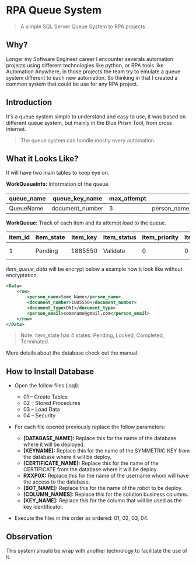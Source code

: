# RPA Queue System
> A simple SQL Server Queue System to RPA projects

## Why?
Longer my Software Engineer career I encounter severals automation projects using different technologies like python, or RPA tools like Automation Anywhere, in those projects the team try to emulate a queue system different to each new automation.
So thinking in that I created a common system that could be use for any RPA project. 

## Introduction
It's a queue system simple to understand and easy to use, it was based on different queue system, but mainly in the Blue Prism Tool, from cross internet.

> The queue system can handle mostly every automation.


## What it Looks Like?

It will have two main tables to keep eye on.

**WorkQueueInfo:** Information of the queue.

| queue_name | queue_key_name  | max_attempt | queue_columns                                          |
| ---------- | --------------- | ----------- | ------------------------------------------------------ |
| QueueName  | document_number | 3           | person_name,document_number,document_type,person_email |
           

**WorkQueue:** Track of each item and its attempt load to the queue. 


| item_id | item_state | item_key | item_status | item_priority | item_attempt | item_defer_date | item_worked_time | item_start_date  | item_end_date | item_exception_reason | item_queue_name | item_data   | item_resource_nam |
| ------- | ---------- | -------- | ----------- | ------------- | ------------ | --------------- | ---------------- | ---------------- | ------------- | --------------------- | --------------- | ----------- | ----------------- |
| 1       | Pending    | 1885550  | Validate    | 0             | 0            |                 |                  | 18/02/2022 21:48 |               |                       | QueueName       | 0x00E6ABB6F | HOSTNAME          |


*item_queue_data* will be encrypt below a example how it look like without encryptation.

```xml
<Data>
	<row>
		<person_name>Some Name</person_name>
		<document_number>1885550</document_number>
		<document_type>DNI</document_type>
		<person_email>somename@gmail.com</person_email>
	</row>
</Data>
```

> Note: item_state has 4 states: Pending, Locked, Completed, Terminated.

More details about the database check out the manual.

## How to Install Database
- Open the follow files (.sql): 
	- 01 – Create Tables
	- 02 – Stored Procedures
	- 03 – Load Data
	- 04 – Security
	
- For each file opened previously replace the follow parameters:
	- **[DATABASE_NAME]:** Replace this for the name of the database where it will be deployed.
	- **[KEYNAME]:** Replace this for the name of the SYMMETRIC  KEY from the database where it will be deploy.
	- **[CERTIFICATE_NAME]:** Replace this for the name of the CERTIFICATE  from the database where it will be deploy.
	- **RXXP0X:** Replace this for the name of the username whom will have the access to the database.
	- **[BOT_NAME]:** Replace this for the name of the robot to be deploy.
	- **[COLUMN_NAMES]:** Replace this for the solution business columns.
	- **[KEY_NAME]:**  Replace this for the column that will be used as the key identificator.
	
- Execute the files in the order as ordered: 01, 02, 03, 04.

## Observation
This system should be wrap with another technology to facilitate the use of it. 
